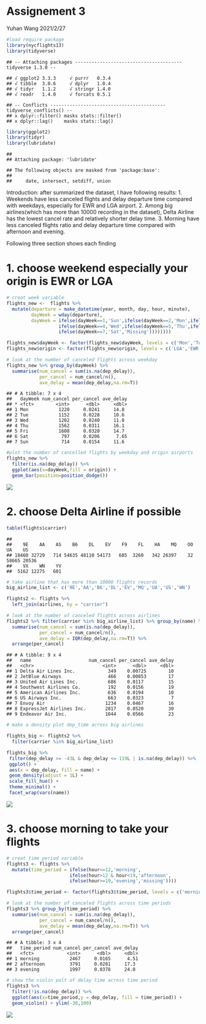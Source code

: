 Assignement 3
================
Yuhan Wang
2021/2/27

``` r
#load require package
library(nycflights13)
library(tidyverse)
```

    ## -- Attaching packages --------------------------------------- tidyverse 1.3.0 --

    ## √ ggplot2 3.3.3     √ purrr   0.3.4
    ## √ tibble  3.0.6     √ dplyr   1.0.4
    ## √ tidyr   1.1.2     √ stringr 1.4.0
    ## √ readr   1.4.0     √ forcats 0.5.1

    ## -- Conflicts ------------------------------------------ tidyverse_conflicts() --
    ## x dplyr::filter() masks stats::filter()
    ## x dplyr::lag()    masks stats::lag()

``` r
library(ggplot2)
library(tidyr)
library(lubridate)
```

    ## 
    ## Attaching package: 'lubridate'

    ## The following objects are masked from 'package:base':
    ## 
    ##     date, intersect, setdiff, union

Introduction: after summarized the dataset, I have following results: 1.
Weekends have less canceled flights and delay departure time compared
with weekdays, especially for EWR and LGA airport. 2. Among big
airlines(which has more than 10000 recording in the dataset), Delta
Airline has the lowest cancel rate and relatively shorter delay time. 3.
Morning have less canceled flights ratio and delay departure time
compared with afternoon and evening.

Following three section shows each finding

# 1. choose weekend especially your origin is EWR or LGA

``` r
# creat week variable
flights_new <-  flights %>% 
  mutate(departure = make_datetime(year, month, day, hour, minute),
         dayWeek = wday(departure),
         dayWeek = ifelse(dayWeek==1,'Sun',ifelse(dayWeek==2,'Mon',ifelse(dayWeek==3,'Tue',
                   ifelse(dayWeek==4,'Wed',ifelse(dayWeek==5,'Thu',ifelse(dayWeek==6,'Fri',
                   ifelse(dayWeek==7,'Sat','Missing')))))))) 

flights_new$dayWeek <- factor(flights_new$dayWeek, levels = c('Mon','Tue','Wed','Thu','Fri','Sat','Sun'))
flights_new$origin <- factor(flights_new$origin, levels = c('LGA','EWR','JFK'))

# look at the number of canceled flights across weekday
flights_new %>% group_by(dayWeek) %>%
  summarise(num_cancel = sum(is.na(dep_delay)),
            per_cancel = num_cancel/n(),
            ave_delay = mean(dep_delay,na.rm=T))
```

    ## # A tibble: 7 x 4
    ##   dayWeek num_cancel per_cancel ave_delay
    ## * <fct>        <int>      <dbl>     <dbl>
    ## 1 Mon           1220     0.0241     14.8 
    ## 2 Tue           1152     0.0228     10.6 
    ## 3 Wed           1202     0.0240     11.8 
    ## 4 Thu           1562     0.0311     16.1 
    ## 5 Fri           1608     0.0320     14.7 
    ## 6 Sat            797     0.0206      7.65
    ## 7 Sun            714     0.0154     11.6

``` r
#plot the number of cancelled flights by weekday and origin airports
flights_new %>% 
  filter(is.na(dep_delay)) %>% 
  ggplot(aes(x=dayWeek,fill = origin)) +
  geom_bar(position=position_dodge())
```

![](Assignment3_files/figure-gfm/unnamed-chunk-3-1.png)<!-- -->

# 2. choose Delta Airline if possible

``` r
table(flights$carrier)
```

    ## 
    ##    9E    AA    AS    B6    DL    EV    F9    FL    HA    MQ    OO    UA    US 
    ## 18460 32729   714 54635 48110 54173   685  3260   342 26397    32 58665 20536 
    ##    VX    WN    YV 
    ##  5162 12275   601

``` r
# take airline that has more than 10000 flights records
big_airline_list <- c('9E','AA','B6','DL','EV','MQ','UA','US','WN')

flights2 <- flights %>%
  left_join(airlines, by = "carrier")

# look at the number of canceled flights across airlines
flights2 %>% filter(carrier %in% big_airline_list) %>% group_by(name) %>%
  summarise(num_cancel = sum(is.na(dep_delay)),
            per_cancel = num_cancel/n(),
            ave_delay = IQR(dep_delay,na.rm=T)) %>% 
  arrange(per_cancel)
```

    ## # A tibble: 9 x 4
    ##   name                     num_cancel per_cancel ave_delay
    ##   <chr>                         <int>      <dbl>     <dbl>
    ## 1 Delta Air Lines Inc.            349    0.00725        10
    ## 2 JetBlue Airways                 466    0.00853        17
    ## 3 United Air Lines Inc.           686    0.0117         15
    ## 4 Southwest Airlines Co.          192    0.0156         19
    ## 5 American Airlines Inc.          636    0.0194         10
    ## 6 US Airways Inc.                 663    0.0323          7
    ## 7 Envoy Air                      1234    0.0467         16
    ## 8 ExpressJet Airlines Inc.       2817    0.0520         30
    ## 9 Endeavor Air Inc.              1044    0.0566         23

``` r
# make a density plot dep_time across big airlines

flights_big <- flights2 %>% 
  filter(carrier %in% big_airline_list) 

flights_big %>%
 filter(dep_delay >= -43L & dep_delay <= 119L | is.na(dep_delay)) %>%
 ggplot() +
 aes(x = dep_delay, fill = name) +
 geom_density(adjust = 1L) +
 scale_fill_hue() +
 theme_minimal() +
 facet_wrap(vars(name))
```

![](Assignment3_files/figure-gfm/unnamed-chunk-6-1.png)<!-- -->

# 3. choose morning to take your flights

``` r
# creat time period variable
flights3 <- flights %>% 
  mutate(time_period = ifelse(hour<=12,'morning',
                       ifelse(hour>12 & hour<19,'afternoon',
                       ifelse(hour>=19,'evening','missing'))))

flights3$time_period <- factor(flights3$time_period, levels = c('morning','afternoon','evening'))

# look at the number of canceled flights across time periods
flights3 %>% group_by(time_period) %>%
  summarise(num_cancel = sum(is.na(dep_delay)),
            per_cancel = num_cancel/n(),
            ave_delay = mean(dep_delay,na.rm=T)) %>% 
  arrange(per_cancel)
```

    ## # A tibble: 3 x 4
    ##   time_period num_cancel per_cancel ave_delay
    ##   <fct>            <int>      <dbl>     <dbl>
    ## 1 morning           2467     0.0165      4.51
    ## 2 afternoon         3791     0.0281     17.3 
    ## 3 evening           1997     0.0378     24.0

``` r
# show the violin polt of delay time across time period
flights3 %>% 
  filter(!is.na(dep_delay)) %>% 
  ggplot(aes(x=time_period,y = dep_delay, fill = time_period)) +
  geom_violin() + ylim(-30,100)
```

![](Assignment3_files/figure-gfm/unnamed-chunk-8-1.png)<!-- -->
